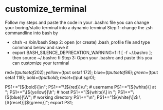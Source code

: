 # customize_terminal
Follow my steps and paste the code in your .bashrc file you can change your boring/static terminal into a dynamic terminal
Step 1: change the zsh commandline into bash by
 - chsh -s /bin/bash
Step 2: open (or create) .bash_profile file and type command below and save it
 -  export BASH_SILENCE_DEPRECATION_WARNING=1
    if [ -f ~/.bashrc ]; then
            source ~/.bashrc
    fi
Step 3: Open your .bashrc and paste this you can customize your terminal
 
red=$(tput setaf 202);
yellow=$(tput setaf 172);
blue=$(tput setaf 86);
green=$(tput setaf 118);
bold=$(tput bold);
reset=$(tput sgr0);


PS1+="\[${bold}\]\n";
PS1+="\[${red}\]\u"; # username
PS1+="\[${white}\] at ";
PS1+="\[${yellow}\]\h"; # host
PS1+="\[${white}\] in ";
PS1+="\[${blue}\]\W"; # working directory
PS1+="\n";
PS1+="\[${white}\]\$ \[${reset}\]\[${green}\]";
export PS1;
